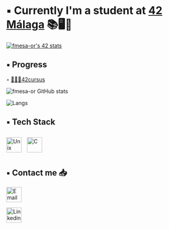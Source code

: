 <h1 align="> Hello there </h1>

## ▪️ Currently I'm a student at [42 Málaga](https://www.42malaga.com/) 📚🖥🧐

[![fmesa-or's 42 stats](https://badge.mediaplus.ma/binary/fmesa-or?1337Badge=off&UM6P=off)](https://github.com/oakoudad/badge42)

## ▪️ Progress

◦ [🏋🏼‍♂️42cursus](https://github.com)

<!-- ## ▪️ Stats
-->
![fmesa-or GitHub stats](https://github-readme-stats.vercel.app/api?username=fmesa-or&theme=tokyonight&show_icons=true)

![Langs](https://github-readme-stats.vercel.app/api/top-langs/?username=fmesa&layout=donut&theme=tokyonight)

## ▪️ Tech Stack
<img src="https://orion42.net/wp-content/uploads/2019/10/full_colored_dark_green42.png" alt="Unix Shell" height="40"/> <img style="margin: 10px" src="https://profilinator.rishav.dev/skills-assets/c-original.svg" alt="C" height="40" />

## ▪️ Contact me 📥

<a href='mailto:fmesa-or@student.42malaga.com' target="_blank"><img alt='Email' src='https://upload.wikimedia.org/wikipedia/commons/thumb/a/ab/Gmail2020.logo.png/640px-Gmail2020.logo.png' height="40" /></a>
</a>

<a href='https://www.linkedin.com/in/fmesa-or/' target="_blank"><img alt='Linkedin' src='https://upload.wikimedia.org/wikipedia/commons/a/aa/LinkedIn_2021.svg' height="40" /></a>
</a>
<!--
**fmesa-or/fmesa-or** is a ✨ _special_ ✨ repository because its `README.md` (this file) appears on your GitHub profile.

Here are some ideas to get you started:

- 🔭 I’m currently working on ...
- 🌱 I’m currently learning ...
- 👯 I’m looking to collaborate on ...
- 🤔 I’m looking for help with ...
- 💬 Ask me about ...
- 📫 How to reach me: ...
- 😄 Pronouns: ...
- ⚡ Fun fact: ...
-->
